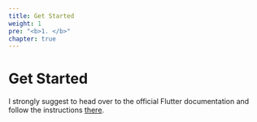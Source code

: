```yaml
---
title: Get Started
weight: 1
pre: "<b>1. </b>"
chapter: true
---
```


# Get Started

I strongly suggest to head over to the official Flutter documentation and follow the instructions [there](https://flutter.dev/docs/get-started/install).
